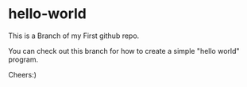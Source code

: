 # hello-world
This is a Branch of my First github repo.

You can check out this branch for how to create a simple "hello world" program.

Cheers:)
 

